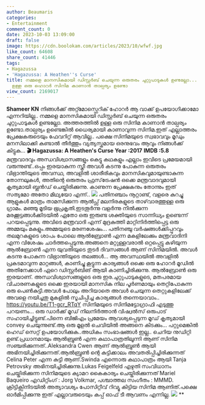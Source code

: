 ```yaml
---
author: Beaumaris
categories:
- Entertainment
comment_count: 0
date: 2023-10-03 13:09:00
draft: false
image: https://cdn.boolokam.com/articles/2023/10/wfwf.jpg
like_count: 64608
share_count: 41446
tags:
- Hagazussa
- 'Hagazussa: A Heathen''s Curse'
title: നമ്മളെ മാനസികമായി ഡിസ്റ്റർബ് ചെയുന്ന ഒരുതരം ചുറ്റുപാടുകൾ ഉണ്ടല്ലോ... അത്തരത്തിൽ
  ഉള്ള ഒരു ഹൊറർ സിനിമ കാണാൻ താല്പര്യം ഉണ്ടോ
view_count: 2169017
---
```


**Shameer KN** നിങ്ങൾക്ക് അറ്റ്മോസ്ഫെറിക് ഹോറർ ആ വാക്ക് ഉപയോഗിക്കാമോ എന്നറിയില്ല.. നമ്മളെ മാനസികമായി ഡിസ്റ്റർബ് ചെയുന്ന ഒരുതരം ചുറ്റുപാടുകൾ ഉണ്ടല്ലോ. അത്തരത്തിൽ ഉള്ള ഒരു സിനിമ കാണാൻ താല്പര്യം ഉണ്ടോ.താല്പര്യം ഉണ്ടെങ്കിൽ ധൈര്യമായി കാണാവുന്ന സിനിമ.ഇത് എല്ലാത്തരം പ്രേക്ഷകരുടെയും ഫേവറിറ്റ് ആവില്ല.. പക്ഷെ സിനിമയുടെ സ്വഭാവവും മൂഡും മനസിലാക്കി കണ്ടാൽ തീർത്തും വ്യത്യസ്തമായ ഒരനുഭവം ആവും നിങ്ങൾക്ക് കിട്ടുക... **🎬 Hagazussa: A Heathen's Curse** **Year :2017** **IMDB :5.8** മന്ത്രവാദവും അന്ധവിശ്വാസങ്ങളും കെട്ടു കഥകളും എല്ലാം ഇവിടെ പ്രമേയമായി വരുന്നുണ്ട്..ഒപ്പം ഇരയാകുന്ന സ്ത്രീ അവൾ കടന്നു പോകുന്ന ഒരുതരം വിഭ്രാന്തിയുടെ അവസ്ഥ, അവളിൽ ശാരീരികവും മാനസികവുമായുണ്ടാകുന്ന തോന്നലുകൾ, അതിന്റെ ഒരുതരം ഫ്രസ്‌ട്രേഷൻ ഒക്കെ മന്ത്രവാദവുമായി കൃത്യമായി ബ്ലൻഡ് ചെയ്തിരിക്കുന്നു. കാണുന്ന പ്രേക്ഷകനും തോന്നും ഇത് സത്യമോ അതോ മിഥ്യയോ എന്ന്.. ![](https://cdn.boolokam.com/articles/2023/10/wfwf.jpg) പതിനഞ്ചാം നൂറ്റാണ്ട്, വളരെ കുറച്ചു ആളുകൾ മാത്രം താമസിക്കുന്ന ആൽപ്സ് മലനിരകളുടെ താഴ്‌വാരത്തുള്ള ഒരു ഗ്രാമം. മഞ്ഞു മൂടിയ ഭൂപ്രകൃതി.ഇടതൂർന്നു വളർന്നു നിൽക്കുന്ന മരക്കൂട്ടങ്ങൾക്കിടയിൽ ഏതോ ഒരു ഇരുണ്ട ശക്തിയുടെ സാന്നിധ്യം ഉണ്ടെന്ന് പറയപ്പെടുന്നു. അവിടെ മന്ത്രവാദി എന്ന് മുദ്രകുത്തി മാറ്റിനിർത്തിപ്പെട്ട ഒരു അമ്മയും മകളും.അമ്മയുടെ മരണശേഷം... പതിനഞ്ചു വർഷങ്ങൾക്കിപ്പുറവും തലമുറകളുടെ ശാപം പോലെ ആൽബ്രോൺ എന്ന മകളിലേക്കും മന്ത്രവാദിനി എന്ന വിശേഷം ചാർത്തപ്പെടുന്നു.അങ്ങനെ മറ്റുള്ളവരാൽ ഒറ്റപ്പെട്ടു കഴിയുന്ന ആൽബ്രോൺ എന്ന യുവതിയുടെ തുടർ ദിവസങ്ങൾ ആണ് സിനിമയിൽ. അവൾ കടന്നു പോകുന്ന വിഭ്രാന്തിയുടെ തലങ്ങൾ... ആ അവസ്ഥയിൽ അവളിൽ പ്രകടമാവുന്ന മാറ്റങ്ങൾ, കാണിച്ചു കൂട്ടുന്ന കാര്യങ്ങൾ ഒക്കെ ഒരു ഹോറർ മൂഡിൽ അതിനേക്കാൾ ഏറെ ഡിസ്റ്റർബിങ് ആയി കാണിച്ചിരിക്കുന്നു. ആൽബ്രോൺ ഒരു ഇരയാണ്. അന്ധവിശ്വാസങ്ങളുടെ ഒരു ഇര.ചുറ്റുപാടുകളുടെ, മതപരമായ വിചാരണകളുടെ ഒക്കെ ഇരയായി മാനസിക നില പൂർണമായും തെറ്റിപോകുന്ന ഒരു പെൺകുട്ടി.അവൾ പോലും അറിയാതെ അവൾ ചെയുന്ന തെറ്റുകളിലേക്ക് അവളെ നയിച്ചതു മുകളിൽ സൂചിപ്പിച്ച കാര്യങ്ങൾ തന്നെയാവാം.. https://youtu.be/T1-gcr_RTqY സിനിമയുടെ സിനിമട്ടോഗ്രാഫി എടുത്തു പറയണം... ഒരു ഡാർക്ക്‌ മൂഡ് നിലനിർത്താൻ വിഷ്വൽസ് ഒരുപാട് സഹായിച്ചിട്ടുണ്ട്.പിന്നെ ബിജിഎം പ്രമേയം ആവശ്യപ്പെടുന്ന മൂഡ് കൃത്യമായി convey ചെയുന്നുണ്ട്.ആ ഒരു മൂളൽ ചെവിയിൽ അങ്ങനെ കിടക്കും... പറ്റുമെങ്കിൽ ഹെഡ് സെറ്റ് ഉപയോഗിക്കുക..അധികം സംഭാഷങ്ങൾ ഇല്ല.. ചെറിയ നുഡിറ്റി ഉണ്ട്.പ്രധാനമായും ആൽബ്രുൺ എന്ന കഥാപാത്രതിലൂന്നി ആണ് സിനിമ സഞ്ചരിക്കുന്നത്..Aleksandra Cwen ആണ് ആൽബ്രുൺ ആയി അഭിനയിച്ചിരിക്കുന്നത്.ആൽബ്രുൺ ന്റെ കുട്ടിക്കാലം അവതരിപ്പിച്ചിരിക്കുന്നത് Celina Peter എന്ന കുട്ടി ആണ്.Swinda എന്നൊരു കഥാപാത്രം ആയി Tanja Petrovsky അഭിനയിച്ചിരിക്കുന്നു.Lukas Feigelfeld എഴുതി സംവിധാനം ചെയ്തിരിക്കുന്ന സിനിമയുടെ ക്യാമറ കൈകാര്യം ചെയ്തിരിക്കുന്നത് Mariel Baqueiro എഡിറ്റിംഗ് : Jorg Volkmar, പശ്ചാത്തല സംഗീതം : MMMD. ക്രിട്ടിക്സിനിടയിൽ അത്യാവശ്യം പോസിറ്റീവ് റിവ്യൂ കിട്ടിയ സിനിമ ആണിത്.പക്ഷെ ഓർമിപ്പിക്കുന്നു ഇത് എല്ലാവരുടെയും കപ്പ്‌ ഓഫ് ടീ ആവണം എന്നില്ല. ![](https://cdn.boolokam.com/articles/2023/10/fqqf-1.jpg) **